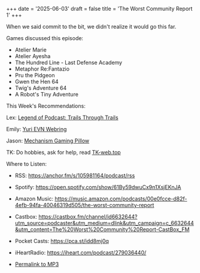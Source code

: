 +++
date = '2025-06-03'
draft = false
title = 'The Worst Community Report 1'
+++

When we said commit to the bit, we didn't realize it would go this far.

Games discussed this episode:

* Atelier Marie
* Atelier Ayesha
* The Hundred Line - Last Defense Academy
* Metaphor Re:Fantazio
* Pru the Pidgeon
* Gwen the Hen 64
* Twig's Adventure 64
* A Robot's Tiny Adventure

This Week's Recommendations:

Lex: [⁠Legend of Podcast: Trails Through Trails⁠](https://trailspod.transistor.fm/)

Emily: [⁠Yuri EVN Webring⁠](https://yurievnring.neocities.org/)

Jason: [⁠Mechanism Gaming Pillow⁠](https://getmechanism.com/products/gaming-pillow)

TK: Do hobbies, ask for help, read [⁠TK-web.top](https://tk-web.top)

Where to Listen:

* RSS: <https://anchor.fm/s/105981164/podcast/rss>

* Spotify: <https://open.spotify.com/show/61By59dwuCx9n1XsjEKnJA>

* Amazon Music:  <https://music.amazon.com/podcasts/00e0fcce-d82f-4efb-94fa-40046319d505/the-worst-community-report>

* Castbox: <https://castbox.fm/channel/id6632644?utm_source=podcaster&utm_medium=dlink&utm_campaign=c_6632644&utm_content=The%20Worst%20Community%20Report-CastBox_FM>

* Pocket Casts: <https://pca.st/idd8mj0q>

* iHeartRadio: https://iheart.com/podcast/279036440/

* [Permalink to MP3](/2025-06-04-communityreport.mp3)
